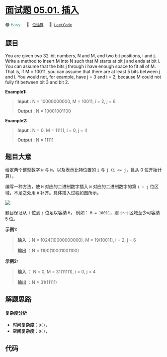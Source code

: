 # [面试题 05.01. 插入](https://leetcode.cn/problems/insert-into-bits-lcci)

🟢 <font color=#15bd66>Easy</font>&emsp; 🔖&ensp; [`位运算`](/leetcode/outline/tag/bit-manipulation.md)&emsp; 🔗&ensp;[`LeetCode`](https://leetcode.cn/problems/insert-into-bits-lcci)


## 题目

You are given two 32-bit numbers, N and M, and two bit positions, i and j.
Write a method to insert M into N such that M starts at bit j and ends at bit
i. You can assume that the bits j through i have enough space to fit all of M.
That is, if M = 10011, you can assume that there are at least 5 bits between j
and i. You would not, for example, have j = 3 and i = 2, because M could not
fully fit between bit 3 and bit 2.

**Example1:**

> 
> 
> 
> 
> 
> **Input** : N = 10000000000, M = 10011, i = 2, j = 6
> 
> **Output** : N = 10001001100

**Example2:**

> 
> 
> 
> 
> 
> **Input** :  N = 0, M = 11111, i = 0, j = 4
> 
> **Output** : N = 11111
> 
> 


## 题目大意

给定两个整型数字 `N` 与 `M`，以及表示比特位置的 `i` 与 `j`（`i <= j`，且从 0 位开始计算）。

编写一种方法，使 `M` 对应的二进制数字插入 `N` 对应的二进制数字的第 `i ~ j` 位区域，不足之处用 `0` 补齐。具体插入过程如图所示。

![](https://pic.leetcode-cn.com/1610104070-NuLVQi-05.01.gif)

题目保证从 `i` 位到 `j` 位足以容纳 `M`， 例如： `M = 10011`，则 `i～j` 区域至少可容纳 5 位。

**示例1:**

> 
> 
> 
> 
> 
> **输入** ：N = 1024(10000000000), M = 19(10011), i = 2, j = 6
> 
> **输出** ：N = 1100(10001001100)
> 
> 

**示例2:**

> 
> 
> 
> 
> 
> **输入** ： N = 0, M = 31(11111), i = 0, j = 4
> 
> **输出** ：N = 31(11111)
> 
> 


## 解题思路

#### 复杂度分析

- **时间复杂度**：`O()`，
- **空间复杂度**：`O()`，

## 代码

```javascript

```